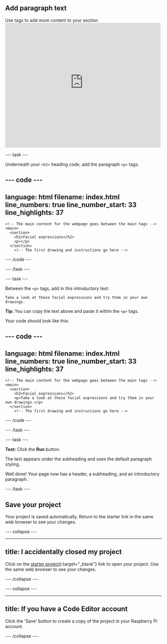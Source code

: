 ## Add paragraph text

<div style="display: flex; flex-wrap: wrap">
<div style="flex-basis: 200px; flex-grow: 1; margin-right: 15px;">
Use tags to add more content to your section
</div>
<div>
<iframe src="https://staging-editor.raspberrypi.org/en/embed/viewer/anime-expressions-step-4-simplified" width="500" height="400" frameborder="0" marginwidth="0" marginheight="0" allowfullscreen> </iframe>
</div>
</div>


--- task ---

Underneath your `<h2>` heading code, add the paragraph `<p>` tags. 

  --- code ---
  ---
  language: html
  filename: index.html
  line_numbers: true
  line_number_start: 33
  line_highlights: 37
  ---
    <!-- The main content for the webpage goes between the main tags -->
    <main>
      <section>
        <h2>Facial expressions</h2>
        <p></p>
      </section>
        <!-- The first drawing and instructions go here --> 

--- /code ---

--- /task ---

--- task ---

Between the `<p>` tags, add in this introductory text:

`Take a look at these facial expressions and try them in your own drawings.`

**Tip:** You can copy the text above and paste it within the `<p>` tags.

Your code should look like this:

--- code ---
---
language: html
filename: index.html
line_numbers: true
line_number_start: 33
line_highlights: 37
---
    <!-- The main content for the webpage goes between the main tags -->
    <main>
      <section>
        <h2>Facial expressions</h2>
        <p>Take a look at these facial expressions and try them in your own drawings.</p>
      </section>
        <!-- The first drawing and instructions go here --> 

--- /code ---

--- /task ---

--- task ---

**Test:** Click the **Run** button. 

The text appears under the subheading and uses the default paragraph styling. 

Well done! Your page now has a header, a subheading, and an introductory paragraph. 

--- /task ---

## Save your project

Your project is saved automatically. Return to the starter link in the same web browser to see your changes. 

--- collapse ---

---
title: I accidentally closed my project
---

Click on the [starter project](https://staging-editor.raspberrypi.org/en/projects/anime-expressions-starter){:target="_blank"} link to open your project. Use the same web browser to see your changes.

--- /collapse ---

--- collapse ---

---
title: If you have a Code Editor account
---

Click the 'Save' button to create a copy of the project in your Raspberry Pi account.

--- /collapse ---
